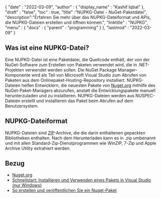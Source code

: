 {
  "date" : "2022-03-09",
  "author" : {
    "display_name" : "Kashif Iqbal"
},
  "draft" : "false",
  "toc" : true,
  "title" :"NUPKG-Datei - NuGet-Paketdatei",
  "description":"Erfahren Sie mehr über das NUPKG-Dateiformat und APIs, die NUPKG-Dateien erstellen und öffnen können.",
  "linktitle" : "NUPKG",
  "menu" : {
    "docs" : {
      "parent" : "programming"
}
},
  "lastmod" : "2022-03-09"
}

## Was ist eine NUPKG-Datei?

Eine NUPKG-Datei ist eine Paketdatei, die Quellcode enthält, der von der NuGet-Software zum Erstellen von Paketen verwendet wird, die in .NET-Projekten verwendet werden sollen. Die NuGet Package Manager-Komponente wird als Teil von Microsoft Visual Studio zum Abrufen von Paketen aus dem Onlinepaket-Hosting-Repository installiert. NUPKG-Dateien helfen Entwicklern, die neuesten Pakete von [Nuget.org](https://nuget.org) mithilfe des NuGet-Paket-Managers abzurufen, anstatt die Entwicklungspakete manuell herunterzuladen und zu installieren. NUPKG-Dateien werden aus NUSPEC-Dateien erstellt und installieren das Paket beim Abrufen auf dem Benutzersystem.

## NUPKG-Dateiformat

NUPKG-Dateien sind [ZIP](/de/compression/zip/)-Archive, die die darin enthaltenen gepackten Bibliotheken enthalten. Nach dem Herunterladen kann es in .zip umbenannt und mit allen Standard-Zip-Dienstprogrammen wie WinZIP, 7-Zip und Apple Archive Utility extrahiert werden.

## Bezug

* [Nuget.org](https://nuget.org)
* [Schnellstart: Installieren und Verwenden eines Pakets in Visual Studio (nur Windows)](https://learn.microsoft.com/en-us/nuget/quickstart/install-and-use-a-package-in-visual-studio)
* [So erstellen und veröffentlichen Sie ein Nuget-Paket](https://learn.microsoft.com/en-us/nuget/quickstart/create-and-publish-a-package-using-visual-studio?tabs=netcore-cli)

